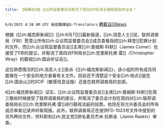```yaml
---
title: 【秘翻在线】众议院监督委员会取消了周四对FBI局长藐视国会听证会？
---
```

`6/8/2023 4:38 AM UTC 秘密翻譯組G-Translators` [轉載自GNews](https://gnews.org/articles/1367245)

根据《[[zh:福克斯新闻]]》[[zh:6月7日]]最新报道，[[zh:消息人士]]说，联邦调查局（FBI）愿意让所有[[zh:众议院监督委员会]]成员查看指控[[zh:拜登]]犯罪计划的文件，而[[zh:众议院监督委员会]]主席[[zh:詹姆斯·科默]]（James Comer）也接受了FBI的提议，并取消了周四对FBI局长[[zh:克里斯托弗·雷]]（Christopher Wray）的藐视[[zh:国会听证会]]。

这位熟悉情况的[[zh:消息人士]]告诉《[[zh:福克斯新闻]]》，该小组的所有成员将能够在一个安全的地方查看有关文件。目前还不清楚这个安全[[zh:地点]]是在[[zh:国会山]]的SCIF（敏感信息设施）还是在联邦调查局的总部。

《[[zh:福克斯新闻]]》证实，[[zh:众议院监督委员会]]主席[[zh:詹姆斯·科默]]在周三晚些时候接受了联邦调查局的提议，并取消了委员会计划在周四对[[zh:联邦调查局局长]][[zh:克里斯托弗·雷]]进行藐视法庭的投票。他现在将允许委员会的所有成员审查记录并听取简报。此外，联邦调查局正在提供FD-1023号文件中提到的另外两份文件，供科默和[[zh:民主党]]排名委员杰米·拉斯金（Jamie Raskin）审查。
